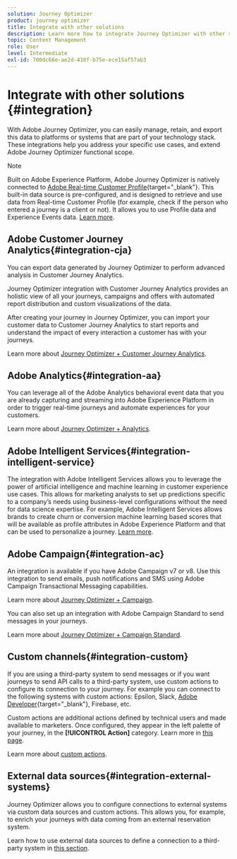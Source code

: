 ```yaml
---
solution: Journey Optimizer
product: journey optimizer
title: Integrate with other solutions
description: Learn more how to integrate Journey Optimizer with other solutions
topic: Content Management
role: User
level: Intermediate
exl-id: 700dc66e-ae2d-418f-b75e-ece15af57ab3
---
```

# Integrate with other solutions {#integration}

With Adobe Journey Optimizer, you can easily manage, retain, and export this data to platforms or systems that are part of your technology stack. These integrations help you address your specific use cases, and extend Adobe Journey Optimizer functional scope.

>[!NOTE]
>
> Built on Adobe Experience Platform, Adobe Journey Optimizer is natively connected to [Adobe Real-time Customer Profile](https://experienceleague.adobe.com/docs/experience-platform/profile/home.html){target="_blank"}. This built-in data source is pre-configured, and is designed to retrieve and use data from Real-time Customer Profile (for example, check if the person who entered a journey is a client or not). It allows you to use Profile data and Experience Events data. [Learn more](../datasource/adobe-experience-platform-data-source.md).
>

## Adobe Customer Journey Analytics{#integration-cja}

You can export data generated by Journey Optimizer to perform advanced analysis in Customer Journey Analytics.

Journey Optimizer integration with Customer Journey Analytics provides an holistic view of all your journeys, campaigns and offers with automated report distribution and custom visualizations of the data.

After creating your journey in Journey Optimizer, you can import your customer data to Customer Journey Analytics to start reports and understand the impact of every interaction a customer has with your journeys.

Learn more about [Journey Optimizer + Customer Journey Analytics](../reports/cja-ajo.md).

## Adobe Analytics{#integration-aa}

You can leverage all of the Adobe Analytics behavioral event data that you are already capturing and streaming into Adobe Experience Platform in order to trigger real-time journeys and automate experiences for your customers.

Learn more about [Journey Optimizer + Analytics](../event/about-analytics.md).

## Adobe Intelligent Services{#integration-intelligent-service}

The integration with Adobe Intelligent Services allows you to leverage the power of artificial intelligence and machine learning in customer experience use cases. This allows for marketing analysts to set up predictions specific to a company’s needs using business-level configurations without the need for data science expertise. For example, Adobe Intelligent Services allows brands to create churn or conversion machine learning based scores that will be available as profile attributes in Adobe Experience Platform and that can be used to personalize a journey. [Learn more](../building-journeys/ai-services-overview.md).


## Adobe Campaign{#integration-ac}

An integration is available if you have Adobe Campaign v7 or v8. Use this integration to send emails, push notifications and SMS using Adobe Campaign Transactional Messaging capabilities.

Learn more about [Journey Optimizer + Campaign](../building-journeys/ajo-ac.md).

You can also set up an integration with Adobe Campaign Standard to send messages in your journeys.

Learn more about [Journey Optimizer + Campaign Standard](../building-journeys/ajo-ac.md).

## Custom channels{#integration-custom}

If you are using a third-party system to send messages or if you want journeys to send API calls to a third-party system, use custom actions to configure its connection to your journey. For example you can connect to the following systems with custom actions: Epsilon, Slack, [Adobe Developer](https://developer.adobe.com){target="_blank"}, Firebase, etc.

Custom actions are additional actions defined by technical users and made available to marketers. Once configured, they appear in the left palette of your journey, in the **[!UICONTROL Action]** category. Learn more in [this page](../building-journeys/about-journey-activities.md#action-activities). 

Learn more about [custom actions](../action/about-custom-action-configuration.md).

## External data sources{#integration-external-systems}

Journey Optimizer allows you to configure connections to external systems via custom data sources and custom actions. This allows you, for example, to enrich your journeys with data coming from an external reservation system.

Learn how to use external data sources to define a connection to a third-party system in [this section](../datasource/external-data-sources.md).
